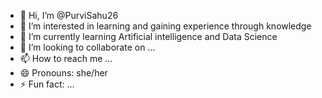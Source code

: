 - 👋 Hi, I’m @PurviSahu26
- 👀 I’m interested in learning and gaining experience through knowledge
- 🌱 I’m currently learning Artificial intelligence and Data Science
- 💞️ I’m looking to collaborate on ...
- 📫 How to reach me ...
- 😄 Pronouns: she/her
- ⚡ Fun fact: ...

<!---
PurviSahu26/PurviSahu26 is a ✨ special ✨ repository because its `README.md` (this file) appears on your GitHub profile.
You can click the Preview link to take a look at your changes.
--->
